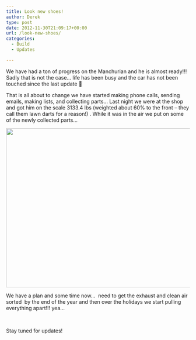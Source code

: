 ```yaml
---
title: Look new shoes!
author: Derek
type: post
date: 2012-11-30T21:09:17+00:00
url: /look-new-shoes/
categories:
  - Build
  - Updates

---
```

We have had a ton of progress on the Manchurian and he is almost ready!!!  Sadly that is not the case&#8230; life has been busy and the car has not been touched since the last update 🙁

That is all about to change we have started making phone calls, sending emails, making lists, and collecting parts&#8230; Last night we were at the shop and got him on the scale 3133.4 lbs (weighted about 60% to the front &#8211; they call them lawn darts for a reason!) . While it was in the air we put on some of the newly collected parts&#8230;

<img class="alignright size-large wp-image-197" title="Talon with rally shoes" src="http://www.rallysputnik.com/wp-content/uploads/talonDMACK-1024x764.jpg" alt="" width="584" height="435" srcset="https://www.rallysputnik.com/wp-content/uploads/talonDMACK-1024x764.jpg 1024w, https://www.rallysputnik.com/wp-content/uploads/talonDMACK-300x224.jpg 300w, https://www.rallysputnik.com/wp-content/uploads/talonDMACK-401x300.jpg 401w" sizes="(max-width: 584px) 100vw, 584px" />

We have a plan and some time now&#8230;  need to get the exhaust and clean air sorted  by the end of the year and then over the holidays we start pulling everything apart!!! yea&#8230;

&nbsp;

Stay tuned for updates!